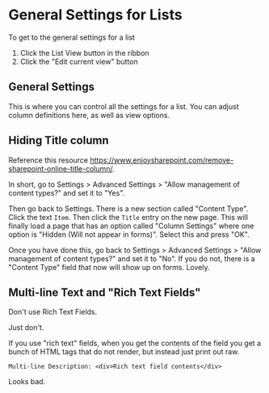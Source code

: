 # General Settings for Lists

To get to the general settings for a list

1) Click the List View button in the ribbon
2) Click the "Edit current view" button

## General Settings

This is where you can control all the settings for a list.
You can adjust column definitions here, as well as view options.

## Hiding Title column

Reference this resource <https://www.enjoysharepoint.com/remove-sharepoint-online-title-column/>.

In short, go to Settings > Advanced Settings > "Allow management of content types?" and set it to "Yes".

Then go back to Settings. There is a new section called "Content Type". Click the text `Item`. Then click the `Title` entry on the new page. This will finally load a page that has an option called "Column Settings" where one option is "Hidden (Will not appear in forms)". Select this and press "OK".

Once you have done this, go back to Settings > Advanced Settings > "Allow management of content types?" and set it to "No". If you do not, there is a "Content Type" field that now will show up on forms. Lovely.

## Multi-line Text and "Rich Text Fields"

Don't use Rich Text Fields.

Just don't.

If you use "rich text" fields, when you get the contents of the field you get a bunch of HTML tags that do not render, but instead just print out raw.

    Multi-line Description: <div>Rich text field contents</div>

Looks bad.
